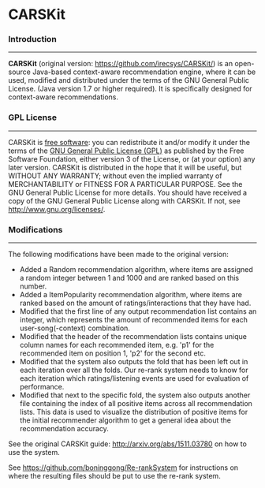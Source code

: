 ﻿# CARSKit

### Introduction
-------------------

**CARSKit** (original version: https://github.com/irecsys/CARSKit/) is an open-source Java-based context-aware recommendation engine, where it can be used, modified and distributed under the terms of the GNU General Public License. (Java version 1.7 or higher required). It is specifically designed for context-aware recommendations. 


### GPL License
-------------------

CARSKit is [free software](http://www.gnu.org/philosophy/free-sw.html): you can redistribute it and/or modify it under the terms of the [GNU General Public License (GPL)](http://www.gnu.org/licenses/gpl.html) as published by the Free Software Foundation, either version 3 of the License, or (at your option) any later version. CARSKit is distributed in the hope that it will be useful, but WITHOUT ANY WARRANTY; without even the implied warranty of MERCHANTABILITY or FITNESS FOR A PARTICULAR PURPOSE. See the GNU General Public License for more details. You should have received a copy of the GNU General Public License along with CARSKit. If not, see http://www.gnu.org/licenses/.

### Modifications
----------------------------

The following modifications have been made to the original version:

* Added a Random recommendation algorithm, where items are assigned a random integer between 1 and 1000 and are ranked based on this number.
* Added a ItemPopularity recommendation algorithm, where items are ranked based on the amount of ratings/interactions that they have had.
* Modified that the first line of any output recommendation list contains an integer, which represents the amount of recommended items for each user-song(-context) combination.
* Modified that the header of the recommendation lists contains unique column names for each recommended item, e.g. 'p1' for the recommended item on position 1, 'p2' for the second etc.
* Modified that the system also outputs the fold that has been left out in each iteration over all the folds. Our re-rank system needs to know for each iteration which ratings/listening events are used for evaluation of performance.
* Modified that next to the specific fold, the system also outputs another file containing the index of all positive items across all recommendation lists. This data is used to visualize the distribution of positive items for the initial recommender algorithm to get a general idea about the recommendation accuracy.

See the original CARSKit guide: http://arxiv.org/abs/1511.03780 on how to use the system. 

See https://github.com/boninggong/Re-rankSystem for instructions on where the resulting files should be put to use the re-rank system.






